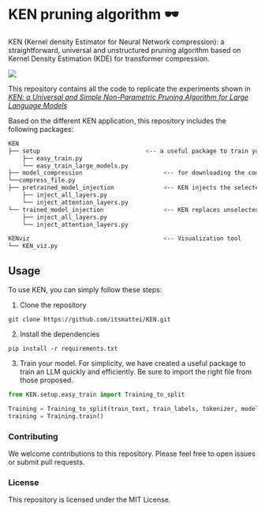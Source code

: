 # KEN pruning algorithm 🕶️
KEN (Kernel density Estimator for Neural Network compression): a straightforward, universal and unstructured pruning algorithm based on Kernel Density Estimation (KDE) for transformer compression.

![](https://github.com/itsmattei/KEN/blob/main/files/KEN_workflow.gif)

This repository contains all the code to replicate the experiments shown in [_KEN: a Universal and Simple Non-Parametric Pruning Algorithm for Large Language Models_](https://pages.github.com/)

Based on the different KEN application, this repository includes the following packages:
```bash
KEN
├── setup                              <-- a useful package to train your LLM very quickly
    ├── easy_train.py
    └── easy_train_large_models.py         
├── model_compression                       <-- for downloading the compressed model and its supporting dictionary
└──compress_file.py
├── pretrained_model_injection              <-- KEN injects the selected fine-tuned params in a pre-trained model
    ├── inject_all_layers.py
    └── inject_attention_layers.py
└── trained_model_injection                 <-- KEN replaces unselected parameters with its pre-set values
    ├── inject_all_layers.py
    └── inject_attention_layers.py

KENviz                                      <-- Visualization tool
└── KEN_viz.py
```

## Usage
To use KEN, you can simply follow these steps:

1. Clone the repository
```
git clone https://github.com/itsmattei/KEN.git
```
2. Install the dependencies
```
pip install -r requirements.txt
```
3. Train your model. For simplicity, we have created a useful package to train an LLM quickly and efficiently.
Be sure to import the right file from those proposed.
```python
from KEN.setup.easy_train import Training_to_split

Training = Training_to_split(train_text, train_labels, tokenizer, model)
training = Training.train()
```

### Contributing
We welcome contributions to this repository. Please feel free to open issues or submit pull requests.

### License
This repository is licensed under the MIT License.
